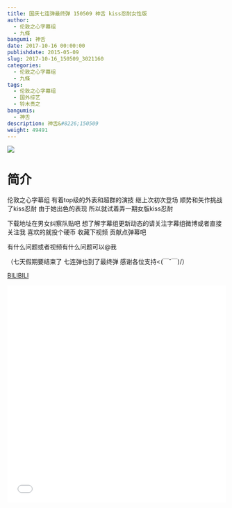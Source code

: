 ```yaml
---
title: 国庆七连弹最终弹 150509 神舌 kiss忍耐女性版
author: 
  - 伦敦之心字幕组
  - 九條
bangumi: 神舌
date: 2017-10-16 00:00:00
publishdate: 2015-05-09
slug: 2017-10-16_150509_3021160
categories: 
  - 伦敦之心字幕组
  - 九條
tags: 
  - 伦敦之心字幕组
  - 国外综艺
  - 铃木贵之
bangumis: 
  - 神舌
description: 神舌&#8226;150509
weight: 49491
---
```


![](https://i.imgur.com/bUpveZ6.jpg)

# 简介  
伦敦之心字幕组 有着top级的外表和超群的演技 继上次初次登场 顺势和矢作挑战了kiss忍耐 由于她出色的表现 所以就试着弄一期女版kiss忍耐 
下载地址在男女纠察队贴吧 想了解字幕组更新动态的请关注字幕组微博或者直接关注我 喜欢的就投个硬币 收藏下视频 贡献点弹幕吧
有什么问题或者视频有什么问题可以@我
（七天假期要结束了 七连弹也到了最终弹 感谢各位支持&lt;(￣ˇ￣)/）

  [BILIBILI](https://www.bilibili.com/video/av3021160/)


  <iframe src="//www.bilibili.com/html/html5player.html?cid=4738235&aid=3021160" width="100%" height="500" frameborder="0" allowfullscreen="allowfullscreen"></iframe>
